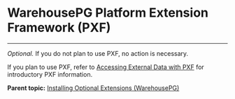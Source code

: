 # WarehousePG Platform Extension Framework (PXF)
---

*Optional.* If you do not plan to use PXF, no action is necessary.

If you plan to use PXF, refer to [Accessing External Data with PXF](../admin_guide/external/pxf-overview.html) for introductory PXF information. 

**Parent topic:** [Installing Optional Extensions \(WarehousePG\)](data_sci_pkgs.html)

